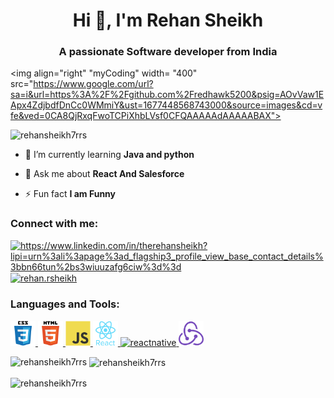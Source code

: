 <h1 align="center">Hi 👋, I'm Rehan Sheikh</h1>
<h3 align="center">A passionate Software developer from India</h3>

 <img align="right" "myCoding" width= "400" src="https://www.google.com/url?sa=i&url=https%3A%2F%2Fgithub.com%2Fredhawk5200&psig=AOvVaw1EApx4ZdjbdfDnCc0WMmiY&ust=1677448568743000&source=images&cd=vfe&ved=0CA8QjRxqFwoTCPiXhbLVsf0CFQAAAAAdAAAAABAX">   

<p align="left"> <img src="https://komarev.com/ghpvc/?username=rehansheikh7rrs&label=Profile%20views&color=0e75b6&style=flat" alt="rehansheikh7rrs" /> </p>

- 🌱 I’m currently learning **Java and python**

- 💬 Ask me about **React And Salesforce**

- ⚡ Fun fact **I am Funny**

<h3 align="left">Connect with me:</h3>
<p align="left">
<a href="https://linkedin.com/in/https://www.linkedin.com/in/therehansheikh?lipi=urn%3ali%3apage%3ad_flagship3_profile_view_base_contact_details%3bbn66tun%2bs3wiuuzafg6ciw%3d%3d" target="blank"><img align="center" src="https://raw.githubusercontent.com/rahuldkjain/github-profile-readme-generator/master/src/images/icons/Social/linked-in-alt.svg" alt="https://www.linkedin.com/in/therehansheikh?lipi=urn%3ali%3apage%3ad_flagship3_profile_view_base_contact_details%3bbn66tun%2bs3wiuuzafg6ciw%3d%3d" height="30" width="40" /></a>
<a href="https://instagram.com/rehan.rsheikh" target="blank"><img align="center" src="https://raw.githubusercontent.com/rahuldkjain/github-profile-readme-generator/master/src/images/icons/Social/instagram.svg" alt="rehan.rsheikh" height="30" width="40" /></a>
</p>

<h3 align="left">Languages and Tools:</h3>
<p align="left"> <a href="https://www.w3schools.com/css/" target="_blank" rel="noreferrer"> <img src="https://raw.githubusercontent.com/devicons/devicon/master/icons/css3/css3-original-wordmark.svg" alt="css3" width="40" height="40"/> </a> <a href="https://www.w3.org/html/" target="_blank" rel="noreferrer"> <img src="https://raw.githubusercontent.com/devicons/devicon/master/icons/html5/html5-original-wordmark.svg" alt="html5" width="40" height="40"/> </a> <a href="https://developer.mozilla.org/en-US/docs/Web/JavaScript" target="_blank" rel="noreferrer"> <img src="https://raw.githubusercontent.com/devicons/devicon/master/icons/javascript/javascript-original.svg" alt="javascript" width="40" height="40"/> </a> <a href="https://reactjs.org/" target="_blank" rel="noreferrer"> <img src="https://raw.githubusercontent.com/devicons/devicon/master/icons/react/react-original-wordmark.svg" alt="react" width="40" height="40"/> </a> <a href="https://reactnative.dev/" target="_blank" rel="noreferrer"> <img src="https://reactnative.dev/img/header_logo.svg" alt="reactnative" width="40" height="40"/> </a> <a href="https://redux.js.org" target="_blank" rel="noreferrer"> <img src="https://raw.githubusercontent.com/devicons/devicon/master/icons/redux/redux-original.svg" alt="redux" width="40" height="40"/> </a> </p>

<p><img align="left" src="https://github-readme-stats.vercel.app/api/top-langs?username=rehansheikh7rrs&show_icons=true&locale=en&layout=compact" alt="rehansheikh7rrs" /></p>

<p>&nbsp;<img align="center" src="https://github-readme-stats.vercel.app/api?username=rehansheikh7rrs&show_icons=true&locale=en" alt="rehansheikh7rrs" /></p>

<p><img align="center" src="https://github-readme-streak-stats.herokuapp.com/?user=rehansheikh7rrs&" alt="rehansheikh7rrs" /></p>
